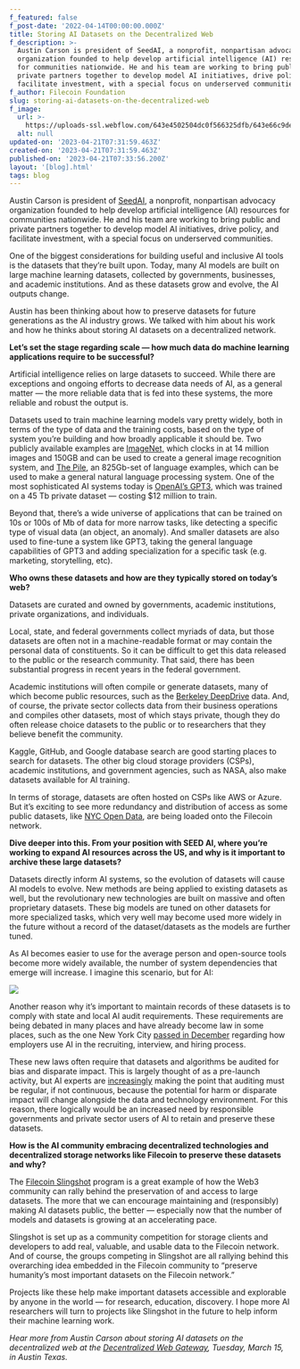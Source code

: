 ```yaml
---
f_featured: false
f_post-date: '2022-04-14T00:00:00.000Z'
title: Storing AI Datasets on the Decentralized Web
f_description: >-
  Austin Carson is president of ​​SeedAI, a nonprofit, nonpartisan advocacy
  organization founded to help develop artificial intelligence (AI) resources
  for communities nationwide. He and his team are working to bring public and
  private partners together to develop model AI initiatives, drive policy, and
  facilitate investment, with a special focus on underserved communities. 
f_author: Filecoin Foundation
slug: storing-ai-datasets-on-the-decentralized-web
f_image:
  url: >-
    https://uploads-ssl.webflow.com/643e4502504dc0f566325dfb/643e66c9def161164793d8aa_0-ykastlsfwq52kr4r.png
  alt: null
updated-on: '2023-04-21T07:31:59.463Z'
created-on: '2023-04-21T07:31:59.463Z'
published-on: '2023-04-21T07:33:56.200Z'
layout: '[blog].html'
tags: blog
---
```


Austin Carson is president of ​​[SeedAI](https://www.seedai.org/), a nonprofit, nonpartisan advocacy organization founded to help develop artificial intelligence (AI) resources for communities nationwide. He and his team are working to bring public and private partners together to develop model AI initiatives, drive policy, and facilitate investment, with a special focus on underserved communities.

One of the biggest considerations for building useful and inclusive AI tools is the datasets that they’re built upon. Today, many AI models are built on large machine learning datasets, collected by governments, businesses, and academic institutions. And as these datasets grow and evolve, the AI outputs change.

Austin has been thinking about how to preserve datasets for future generations as the AI industry grows. We talked with him about his work and how he thinks about storing AI datasets on a decentralized network.

**Let’s set the stage regarding scale — how much data do machine learning applications require to be successful?**

Artificial intelligence relies on large datasets to succeed. While there are exceptions and ongoing efforts to decrease data needs of AI, as a general matter — the more reliable data that is fed into these systems, the more reliable and robust the output is.

Datasets used to train machine learning models vary pretty widely, both in terms of the type of data and the training costs, based on the type of system you’re building and how broadly applicable it should be. Two publicly available examples are [ImageNet,](https://www.image-net.org/) which clocks in at 14 million images and 150GB and can be used to create a general image recognition system, and [The Pile](https://arxiv.org/abs/2101.00027), an 825Gb-set of language examples, which can be used to make a general natural language processing system. One of the most sophisticated AI systems today is [OpenAI’s GPT3](https://openai.com/blog/gpt-3-apps/), which was trained on a 45 Tb private dataset — costing $12 million to train.

Beyond that, there’s a wide universe of applications that can be trained on 10s or 100s of Mb of data for more narrow tasks, like detecting a specific type of visual data (an object, an anomaly). And smaller datasets are also used to fine-tune a system like GPT3, taking the general language capabilities of GPT3 and adding specialization for a specific task (e.g. marketing, storytelling, etc).

**Who owns these datasets and how are they typically stored on today’s web?**

Datasets are curated and owned by governments, academic institutions, private organizations, and individuals.

Local, state, and federal governments collect myriads of data, but those datasets are often not in a machine-readable format or may contain the personal data of constituents. So it can be difficult to get this data released to the public or the research community. That said, there has been substantial progress in recent years in the federal government.

Academic institutions will often compile or generate datasets, many of which become public resources, such as the [Berkeley DeepDrive](https://bdd-data.berkeley.edu/) data. And, of course, the private sector collects data from their business operations and compiles other datasets, most of which stays private, though they do often release choice datasets to the public or to researchers that they believe benefit the community.

Kaggle, GitHub, and Google database search are good starting places to search for datasets. The other big cloud storage providers (CSPs), academic institutions, and government agencies, such as NASA, also make datasets available for AI training.

In terms of storage, datasets are often hosted on CSPs like AWS or Azure. But it’s exciting to see more redundancy and distribution of access as some public datasets, like [NYC Open Data](https://statescoop.com/new-york-city-filecoin-cryptocurrency/), are being loaded onto the Filecoin network.

**Dive deeper into this. From your position with SEED AI, where you’re working to expand AI resources across the US, and why is it important to archive these large datasets?**

Datasets directly inform AI systems, so the evolution of datasets will cause AI models to evolve. New methods are being applied to existing datasets as well, but the revolutionary new technologies are built on massive and often proprietary datasets. These big models are tuned on other datasets for more specialized tasks, which very well may become used more widely in the future without a record of the dataset/datasets as the models are further tuned.

As AI becomes easier to use for the average person and open-source tools become more widely available, the number of system dependencies that emerge will increase. I imagine this scenario, but for AI:

![](https://uploads-ssl.webflow.com/643e4502504dc0f566325dfb/64423bef4e4c685cbdf57e66_0-fneh-1x6d2b1adwc.png)

Another reason why it’s important to maintain records of these datasets is to comply with state and local AI audit requirements. These requirements are being debated in many places and have already become law in some places, such as the one New York City [passed in December](https://www.marketplace.org/2021/12/10/new-nyc-law-restricts-hiring-based-on-artificial-intelligence/) regarding how employers use AI in the recruiting, interview, and hiring process.

These new laws often require that datasets and algorithms be audited for bias and disparate impact. This is largely thought of as a pre-launch activity, but AI experts are [increasingly](https://hbr.org/2018/11/why-we-need-to-audit-algorithms) making the point that auditing must be regular, if not continuous, because the potential for harm or disparate impact will change alongside the data and technology environment. For this reason, there logically would be an increased need by responsible governments and private sector users of AI to retain and preserve these datasets.

**How is the AI community embracing decentralized technologies and decentralized storage networks like Filecoin to preserve these datasets and why?**

The [Filecoin Slingshot](https://slingshot.filecoin.io/) program is a great example of how the Web3 community can rally behind the preservation of and access to large datasets. The more that we can encourage maintaining and (responsibly) making AI datasets public, the better — especially now that the number of models and datasets is growing at an accelerating pace.

Slingshot is set up as a community competition for storage clients and developers to add real, valuable, and usable data to the Filecoin network. And of course, the groups competing in Slingshot are all rallying behind this overarching idea embedded in the Filecoin community to “preserve humanity’s most important datasets on the Filecoin network.”

Projects like these help make important datasets accessible and explorable by anyone in the world — for research, education, discovery. I hope more AI researchers will turn to projects like Slingshot in the future to help inform their machine learning work.

_Hear more from Austin Carson about storing AI datasets on the decentralized web at the_ [_Decentralized Web Gateway_](http://lu.ma/fil-sxsw)_, Tuesday, March 15, in Austin Texas._
